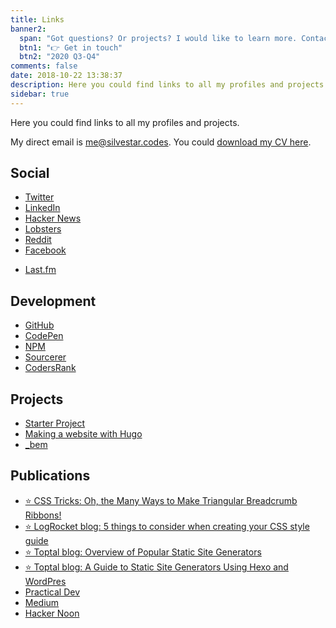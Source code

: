 ```yaml
---
title: Links
banner2:
  span: "Got questions? Or projects? I would like to learn more. Contact me today!"
  btn1: "👉 Get in touch"
  btn2: "2020 Q3-Q4"
comments: false
date: 2018-10-22 13:38:37
description: Here you could find links to all my profiles and projects.
sidebar: true
---
```


Here you could find links to all my profiles and projects.

My direct email is [me@silvestar.codes](mailto:me@silvestar.codes). You could [download my CV here](/portfolio/silvestar-bistrovic-cv.pdf).

## Social
- [Twitter](https://twitter.com/malimirkeccita)
- [LinkedIn](https://www.linkedin.com/in/starbist/)
- [Hacker News](https://news.ycombinator.com/user?id=starbist)
- [Lobsters](https://lobste.rs/u/starbist)
- [Reddit](https://www.reddit.com/user/starbist)
- [Facebook](https://www.facebook.com/silvestar.codes/)
<!-- - [Google+](https://plus.google.com/b/110569084982950212149/+SilvestarbistrovicFromHr) -->
- [Last.fm](https://last.fm/user/maliMirkec)

## Development
- [GitHub](https://github.com/maliMirkec)
- [CodePen](https://codepen.io/CiTA/)
- [NPM](https://www.npmjs.com/~starbist)
- [Sourcerer](https://sourcerer.io/malimirkec)
- [CodersRank](https://profile.codersrank.io/user/malimirkec/)

<!-- ## Freelance
- [Toptal](https://www.toptal.com/resume/silvestar-bistrovic#trust-nothing-but-brilliant-freelancers)
- [Codementor](https://www.codementor.io/malimirkeccita)
- [About.me](https://about.me/starbist) -->

## Projects
- [Starter Project](https://starter.silvestar.codes/)
- [Making a website with Hugo](https://skl.sh/2ILioJ8)
- [_bem](https://frontend-developer.xyz/_bem/)

## Publications
- [⭐ CSS Tricks: Oh, the Many Ways to Make Triangular Breadcrumb Ribbons!](https://css-tricks.com/oh-the-many-ways-to-make-triangular-breadcrumb-ribbons/)
- [⭐ LogRocket blog: 5 things to consider when creating your CSS style guide](https://blog.logrocket.com/5-things-to-consider-when-creating-your-css-style-guide-7b85fa70039d)
- [⭐ Toptal blog: Overview of Popular Static Site Generators](https://www.toptal.com/front-end/static-site-generators-comparison-2018)
- [⭐ Toptal blog: A Guide to Static Site Generators Using Hexo and WordPres](https://www.toptal.com/front-end/wordpress-to-html-with-hexo-blog)
- [Practical Dev](https://dev.to/starbist)
- [Medium](https://medium.com/@malimirkeccita)
- [Hacker Noon](https://hackernoon.com/@malimirkeccita)


